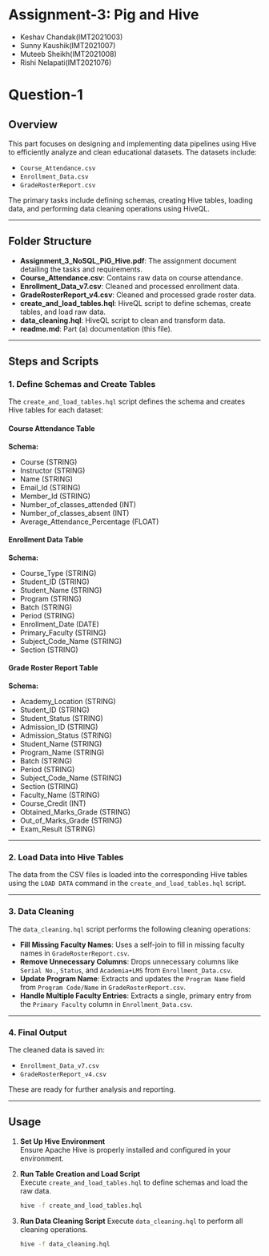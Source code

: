 # Assignment-3: Pig and Hive
- Keshav Chandak(IMT2021003)
- Sunny Kaushik(IMT2021007)
- Muteeb Sheikh(IMT2021008)
- Rishi Nelapati(IMT2021076)

# Question-1

## Overview

This part focuses on designing and implementing data pipelines using Hive to efficiently analyze and clean educational datasets. The datasets include:

- `Course_Attendance.csv`
- `Enrollment_Data.csv`
- `GradeRosterReport.csv`

The primary tasks include defining schemas, creating Hive tables, loading data, and performing data cleaning operations using HiveQL.

---

## Folder Structure

- **Assignment_3_NoSQL_PiG_Hive.pdf**: The assignment document detailing the tasks and requirements.
- **Course_Attendance.csv**: Contains raw data on course attendance.
- **Enrollment_Data_v7.csv**: Cleaned and processed enrollment data.
- **GradeRosterReport_v4.csv**: Cleaned and processed grade roster data.
- **create_and_load_tables.hql**: HiveQL script to define schemas, create tables, and load raw data.
- **data_cleaning.hql**: HiveQL script to clean and transform data.
- **readme.md**: Part (a) documentation (this file).

---

## Steps and Scripts

### 1. Define Schemas and Create Tables

The `create_and_load_tables.hql` script defines the schema and creates Hive tables for each dataset:

#### Course Attendance Table
**Schema:**
- Course (STRING)
- Instructor (STRING)
- Name (STRING)
- Email_Id (STRING)
- Member_Id (STRING)
- Number_of_classes_attended (INT)
- Number_of_classes_absent (INT)
- Average_Attendance_Percentage (FLOAT)

#### Enrollment Data Table
**Schema:**
- Course_Type (STRING)
- Student_ID (STRING)
- Student_Name (STRING)
- Program (STRING)
- Batch (STRING)
- Period (STRING)
- Enrollment_Date (DATE)
- Primary_Faculty (STRING)
- Subject_Code_Name (STRING)
- Section (STRING)

#### Grade Roster Report Table
**Schema:**
- Academy_Location (STRING)
- Student_ID (STRING)
- Student_Status (STRING)
- Admission_ID (STRING)
- Admission_Status (STRING)
- Student_Name (STRING)
- Program_Name (STRING)
- Batch (STRING)
- Period (STRING)
- Subject_Code_Name (STRING)
- Section (STRING)
- Faculty_Name (STRING)
- Course_Credit (INT)
- Obtained_Marks_Grade (STRING)
- Out_of_Marks_Grade (STRING)
- Exam_Result (STRING)

---

### 2. Load Data into Hive Tables

The data from the CSV files is loaded into the corresponding Hive tables using the `LOAD DATA` command in the `create_and_load_tables.hql` script.

---

### 3. Data Cleaning

The `data_cleaning.hql` script performs the following cleaning operations:

- **Fill Missing Faculty Names**: Uses a self-join to fill in missing faculty names in `GradeRosterReport.csv`.
- **Remove Unnecessary Columns**: Drops unnecessary columns like `Serial No.`, `Status`, and `Academia+LMS` from `Enrollment_Data.csv`.
- **Update Program Name**: Extracts and updates the `Program Name` field from `Program Code/Name` in `GradeRosterReport.csv`.
- **Handle Multiple Faculty Entries**: Extracts a single, primary entry from the `Primary Faculty` column in `Enrollment_Data.csv`.

---

### 4. Final Output

The cleaned data is saved in:

- `Enrollment_Data_v7.csv`
- `GradeRosterReport_v4.csv`

These are ready for further analysis and reporting.

---

## Usage

1. **Set Up Hive Environment**  
   Ensure Apache Hive is properly installed and configured in your environment.

2. **Run Table Creation and Load Script**  
   Execute `create_and_load_tables.hql` to define schemas and load the raw data.

   ```bash
   hive -f create_and_load_tables.hql

3. **Run Data Cleaning Script**
    Execute `data_cleaning.hql` to perform all cleaning operations.
    ```bash
    hive -f data_cleaning.hql

